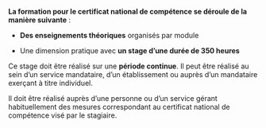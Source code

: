 **La formation pour le certificat national de compétence se déroule de la manière suivante** :

- **Des enseignements théoriques** organisés par module

- Une dimension pratique avec **un stage d’une durée de 350 heures**

Ce stage doit être réalisé sur une **période continue**. Il peut être réalisé au sein d’un service mandataire, d’un établissement ou auprès d’un mandataire exerçant à titre individuel.
<br/>

Il doit être réalisé auprès d’une personne ou d’un service gérant habituellement des mesures correspondant au certificat national de compétence visé par le stagiaire.

